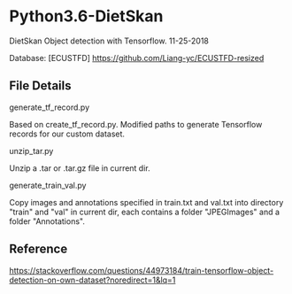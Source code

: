 # Python3.6-DietSkan
DietSkan Object detection with Tensorflow. 11-25-2018

Database: [ECUSTFD] https://github.com/Liang-yc/ECUSTFD-resized

## File Details
generate_tf_record.py
  
  Based on create_tf_record.py. Modified paths to generate Tensorflow records for our custom dataset.
  
unzip_tar.py
  
  Unzip a .tar or .tar.gz file in current dir.
  
generate_train_val.py

  Copy images and annotations specified in train.txt and val.txt into directory "train" and "val" in current dir, each contains a folder "JPEGImages" and a folder "Annotations".

## Reference
  https://stackoverflow.com/questions/44973184/train-tensorflow-object-detection-on-own-dataset?noredirect=1&lq=1
